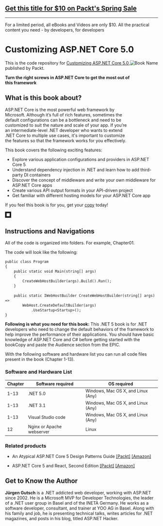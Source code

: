 ## [Get this title for $10 on Packt's Spring Sale](https://www.packt.com/B17133?utm_source=github&utm_medium=packt-github-repo&utm_campaign=spring_10_dollar_2022)
-----
For a limited period, all eBooks and Videos are only $10. All the practical content you need \- by developers, for developers

# Customizing ASP.NET Core 5.0

<a href="https://www.packtpub.com/product/customizing-asp-net-core-5-0/9781801077866"><img src="https://static.packt-cdn.com/products/9781801077866/cover/smaller" alt="Book Name" height="256px" align="right"></a>

This is the code repository for [Customizing ASP.NET Core 5.0](https://www.packtpub.com/product/customizing-asp-net-core-5-0/9781801077866), published by Packt.

**Turn the right screws in ASP.NET Core to get the most out of this framework**

## What is this book about?
ASP.NET Core is the most powerful web framework by Microsoft. Although it’s full of rich features, sometimes the default configurations can be a bottleneck and need to be customized to suit the nature and scale of your app. If you’re an intermediate-level .NET developer who wants to extend .NET Core to multiple use cases, it's important to customize the features so that the framework works for you effectively.

This book covers the following exciting features: 
* Explore various application configurations and providers in ASP.NET Core 5
* Understand dependency injection in .NET and learn how to add third-party DI containers
* Discover the concept of middleware and write your own middleware for ASP.NET Core apps
* Create various API output formats in your API-driven project
* Get familiar with different hosting models for your ASP.NET Core app

If you feel this book is for you, get your [copy](https://www.amazon.com/dp/180107786X) today!

<a href="https://www.packtpub.com/?utm_source=github&utm_medium=banner&utm_campaign=GitHubBanner"><img src="https://raw.githubusercontent.com/PacktPublishing/GitHub/master/GitHub.png" alt="https://www.packtpub.com/" border="5" /></a>

## Instructions and Navigations
All of the code is organized into folders. For example, Chapter01.

The code will look like the following:
```
public class Program
{
    public static void Main(string[] args)
    {
        CreateWebHostBuilder(args).Build().Run();
    }

    public static IWebHostBuilder CreateWebHostBuilder(string[] args) =>
        WebHost.CreateDefaultBuilder(args)
            .UseStartup<Startup>();
}

```

**Following is what you need for this book:**
This .NET 5 book is for .NET developers who need to change the default behaviors of the framework to help improve the performance of their applications. You should have basic knowledge of ASP.NET Core and C# before getting started with the bookCopy and paste the Audience section from the EPIC.

With the following software and hardware list you can run all code files present in the book (Chapter 1-13).

### Software and Hardware List

| Chapter  | Software required                   | OS required                        |
| -------- | ------------------------------------| -----------------------------------|
| 1-13     | .NET 5.0                            | Windows, Mac OS X, and Linux (Any) |
| 1-13     | .NET 3.1                            | Windows, Mac OS X, and Linux (Any) |
| 1-13     | Visual Studio code                  | Windows, Mac OS X, and Linux (Any) |
| 12       | Nginx or Apache webserver           | Linux                              |


### Related products <Other books you may enjoy>
* An Atypical ASP.NET Core 5 Design Patterns Guide [[Packt]](https://www.packtpub.com/product/an-atypical-asp-net-core-5-design-patterns-guide/9781789346091) [[Amazon]](https://www.amazon.com/dp/1789346096)

* ASP.NET Core 5 and React, Second Edition [[Packt]](https://www.packtpub.com/product/asp-net-core-5-and-react-second-edition/9781800206168) [[Amazon]](https://www.amazon.com/dp/180020616X)

## Get to Know the Author
**Jürgen Gutsch**
 is a .NET addicted web developer, working with ASP.NET since 2002. He is a Microsoft MVP for Developer Technologies, the leader of a .NET user group in Basel and of the INETA Germany. He works as a software developer, consultant, and trainer at YOO AG in Basel. Along with his family and job, he is presenting technical talks, writes articles for .NET magazines, and posts in his blog, titled ASP.NET Hacker.


